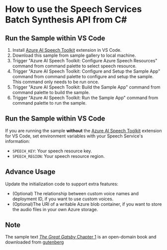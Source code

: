 # How to use the Speech Services Batch Synthesis API from C#

## Run the Sample within VS Code
1. Install [Azure AI Speech Toolkit](https://marketplace.visualstudio.com/items?itemName=ms-azureaispeech.azure-ai-speech-toolkit) extension in VS Code.
2. Download this sample from sample gallery to local machine.
3. Trigger "Azure AI Speech Toolkit: Configure Azure Speech Resources" command from command palette to select speech resource.
4. Trigger "Azure AI Speech Toolkit: Configure and Setup the Sample App" command from command palette to configure and setup the sample. This command only needs to be run once.
5. Trigger "Azure AI Speech Toolkit: Build the Sample App" command from command palette to build the sample.
6. Trigger "Azure AI Speech Toolkit: Run the Sample App" command from command palette to run the sample.

## Run the Sample within VS Code
If you are running the sample **without** the [Azure AI Speech Toolkit](https://marketplace.visualstudio.com/items?itemName=ms-azureaispeech.azure-ai-speech-toolkit) extension for VS Code, set environment variables with your Speech Service's information:
* `SPEECH_KEY`: Your speech resource key.
* `SPEECH_REGION`: Your speech resource region.

## Advance Usage

Update the initialization code to support extra features:
* (Optional) The relationship between custom voice names and deployment ID, if you want to use custom voices.
* (Optional)The URI of a writable Azure blob container, if you want to store the audio files in your own Azure storage.


## Note

The sample text [*The Great Gatsby* Chapter 1](./Gatsby-chapter1.txt) is an open-domain book and downloaded from [gutenberg](https://www.gutenberg.org/ebooks/64317)